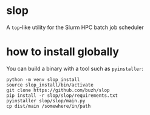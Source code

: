 # slop
A `top`-like utility for the Slurm HPC batch job scheduler

# how to install globally

You can build a binary with a tool such as `pyinstaller`:

```
python -m venv slop_install
source slop_install/bin/activate
git clone https://github.com/buzh/slop
pip install -r slop/slop/requirements.txt
pyinstaller slop/slop/main.py
cp dist/main /somewhere/in/path
```
